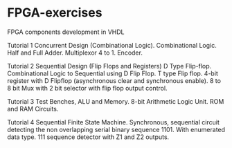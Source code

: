 # FPGA-exercises
FPGA components development in VHDL

Tutorial 1 Concurrent Design (Combinational Logic).
Combinational Logic.
Half and Full Adder.
Multiplexor 4 to 1.
Encoder.

Tutorial 2 Sequential Design (Flip Flops and Registers)
D Type Flip-flop.
Combinational Logic to Sequential using D Flip Flop.
T type Flip flop.
4-bit register with D Flipflop (asynchronous clear and synchronous enable).
8 to 8 bit Mux with 2 bit selector with flip flop output control.

Tutorial 3 Test Benches, ALU and Memory.
8-bit Arithmetic Logic Unit.
ROM and RAM Circuits.

Tutorial 4 Sequential Finite State Machine.
Synchronous, sequential circuit detecting the non overlapping serial binary sequence 1101.
With enumerated data type.
111 sequence detector with Z1 and Z2 outputs.

